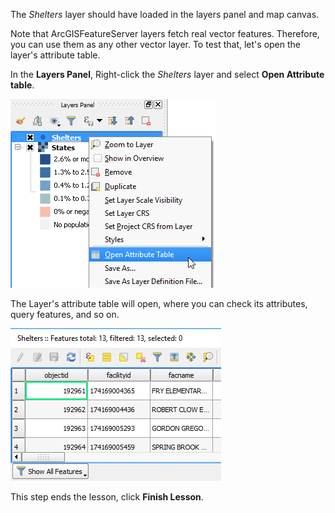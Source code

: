 The *Shelters* layer should have loaded in the layers panel and map canvas.

Note that ArcGISFeatureServer layers fetch real vector features. Therefore,
you can use them as any other vector layer. To test that, let's open the
layer's attribute table.

In the **Layers Panel**, Right-click the *Shelters* layer and select
**Open Attribute table**.

![open_attribute_table.png](open_attribute_table.png)

The Layer's attribute table will open, where you can check its attributes,
query features, and so on.

![attribute_table.png](attribute_table.png)

This step ends the lesson, click **Finish Lesson**.